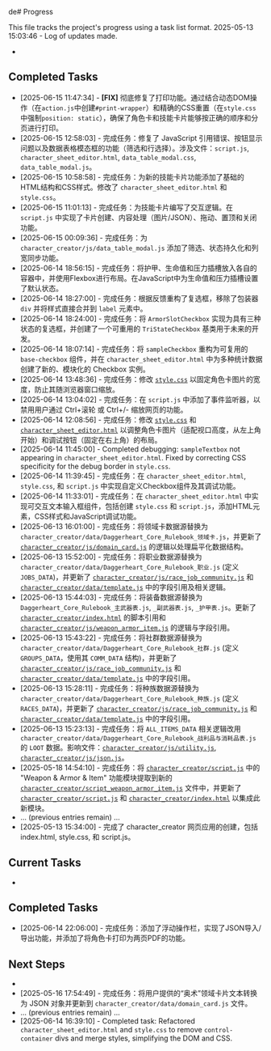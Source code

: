 de# Progress

This file tracks the project's progress using a task list format.
2025-05-13 15:03:46 - Log of updates made.

*

## Completed Tasks

* [2025-06-15 11:47:34] - **[FIX]** 彻底修复了打印功能。通过结合动态DOM操作（在`action.js`中创建`#print-wrapper`）和精确的CSS重置（在`style.css`中强制`position: static`），确保了角色卡和技能卡片能够按正确的顺序和分页进行打印。
* [2025-06-15 12:58:03] - 完成任务：修复了 JavaScript 引用错误、按钮显示问题以及数据表格模态框的功能（筛选和行选择）。涉及文件：`script.js`, `character_sheet_editor.html`, `data_table_modal.css`, `data_table_modal.js`。
* [2025-06-15 10:58:58] - 完成任务：为新的技能卡片功能添加了基础的HTML结构和CSS样式。修改了 `character_sheet_editor.html` 和 `style.css`。
* [2025-06-15 11:01:13] - 完成任务：为技能卡片编写了交互逻辑。在 `script.js` 中实现了卡片创建、内容处理（图片/JSON）、拖动、置顶和关闭功能。
* [2025-06-15 00:09:36] - 完成任务：为 `character_creator/js/data_table_modal.js` 添加了筛选、状态持久化和列宽同步功能。
* [2025-06-14 18:56:15] - 完成任务：将护甲、生命值和压力插槽放入各自的容器中，并使用Flexbox进行布局。在JavaScript中为生命值和压力插槽设置了默认状态。
* [2025-06-14 18:27:00] - 完成任务：根据反馈重构了复选框，移除了包装器 `div` 并将样式直接合并到 `label` 元素中。
* [2025-06-14 18:24:00] - 完成任务：将 `ArmorSlotCheckbox` 实现为具有三种状态的复选框，并创建了一个可重用的 `TriStateCheckbox` 基类用于未来的开发。
* [2025-06-14 18:07:14] - 完成任务：将 `sampleCheckbox` 重构为可复用的 `base-checkbox` 组件，并在 `character_sheet_editor.html` 中为多种统计数据创建了新的、模块化的 Checkbox 实例。
* [2025-06-14 13:48:36] - 完成任务：修改 [`style.css`](style.css:1) 以固定角色卡图片的宽度，防止其随浏览器窗口缩放。
* [2025-06-14 13:04:02] - 完成任务：在 `script.js` 中添加了事件监听器，以禁用用户通过 Ctrl+滚轮 或 Ctrl+/- 缩放网页的功能。
* [2025-06-14 12:08:56] - 完成任务：修改 [`style.css`](style.css:1) 和 [`character_sheet_editor.html`](character_sheet_editor.html:1) 以调整角色卡图片（适配视口高度，从左上角开始）和调试按钮（固定在右上角）的布局。
* [2025-06-14 11:45:00] - Completed debugging: `sampleTextbox` not appearing in `character_sheet_editor.html`. Fixed by correcting CSS specificity for the debug border in `style.css`.
* [2025-06-14 11:39:45] - 完成任务：在 `character_sheet_editor.html`, `style.css`, 和 `script.js` 中实现自定义Checkbox组件及其调试功能。
* [2025-06-14 11:33:01] - 完成任务：在 `character_sheet_editor.html` 中实现可交互文本输入框组件，包括创建 `style.css` 和 `script.js`，添加HTML元素，CSS样式和JavaScript调试功能。
* [2025-06-13 16:01:00] - 完成任务：将领域卡数据源替换为 `character_creator/data/Daggerheart_Core_Rulebook_领域卡.js`，并更新了 [`character_creator/js/domain_card.js`](character_creator/js/domain_card.js) 的逻辑以处理扁平化数据结构。
* [2025-06-13 15:52:00] - 完成任务：将职业数据源替换为 `character_creator/data/Daggerheart_Core_Rulebook_职业.js` (定义 `JOBS_DATA`)，并更新了 [`character_creator/js/race_job_community.js`](character_creator/js/race_job_community.js) 和 [`character_creator/data/template.js`](character_creator/data/template.js) 中的字段引用及相关逻辑。
* [2025-06-13 15:44:03] - 完成任务：将装备数据源替换为 `Daggerheart_Core_Rulebook_主武器表.js`, `_副武器表.js`, `_护甲表.js`。更新了 [`character_creator/index.html`](character_creator/index.html) 的脚本引用和 [`character_creator/js/weapon_armor_item.js`](character_creator/js/weapon_armor_item.js) 的逻辑与字段引用。
* [2025-06-13 15:43:22] - 完成任务：将社群数据源替换为 `character_creator/data/Daggerheart_Core_Rulebook_社群.js` (定义 `GROUPS_DATA`，使用其 `COMM_DATA` 结构)，并更新了 [`character_creator/js/race_job_community.js`](character_creator/js/race_job_community.js) 和 [`character_creator/data/template.js`](character_creator/data/template.js) 中的字段引用。
* [2025-06-13 15:28:11] - 完成任务：将种族数据源替换为 `character_creator/data/Daggerheart_Core_Rulebook_种族.js` (定义 `RACES_DATA`)，并更新了 [`character_creator/js/race_job_community.js`](character_creator/js/race_job_community.js) 和 [`character_creator/data/template.js`](character_creator/data/template.js) 中的字段引用。
* [2025-06-13 15:23:13] - 完成任务：将 `ALL_ITEMS_DATA` 相关逻辑改用 `character_creator/data/Daggerheart_Core_Rulebook_战利品与消耗品表.js` 的 `LOOT` 数据。影响文件：[`character_creator/js/utility.js`](character_creator/js/utility.js), [`character_creator/js/json.js`](character_creator/js/json.js)。
* [2025-05-18 14:54:10] - 完成任务：将 [`character_creator/script.js`](character_creator/script.js) 中的 "Weapon & Armor & Item" 功能模块提取到新的 [`character_creator/script_weapon_armor_item.js`](character_creator/script_weapon_armor_item.js) 文件中，并更新了 [`character_creator/script.js`](character_creator/script.js) 和 [`character_creator/index.html`](character_creator/index.html) 以集成此新模块。
* ... (previous entries remain) ...
* [2025-05-13 15:34:00] - 完成了 character_creator 网页应用的创建，包括 index.html, style.css, 和 script.js。


## Current Tasks

*

## Completed Tasks

* [2025-06-14 22:06:00] - 完成任务：添加了浮动操作栏，实现了JSON导入/导出功能，并添加了将角色卡打印为两页PDF的功能。

## Next Steps

*
* [2025-05-16 17:54:49] - 完成任务：将用户提供的“奥术”领域卡片文本转换为 JSON 对象并更新到 `character_creator/data/domain_card.js` 文件。
* ... (previous entries remain) ...
* [2025-06-14 16:39:10] - Completed task: Refactored `character_sheet_editor.html` and `style.css` to remove `control-container` divs and merge styles, simplifying the DOM and CSS.